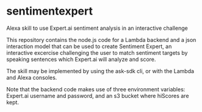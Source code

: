 # sentimentexpert
Alexa skill to use Expert.ai sentiment analysis in an interactive challenge

This repository contains the node.js code for a Lambda backend and a json interaction model that can be used to create Sentiment Expert, an interactive excercise challenging the user to match sentiment targets by speaking sentences which Expert.ai will analyze and score.

The skill may be implemented by using the ask-sdk cli, or with the Lambda and Alexa consoles.

Note that the backend code makes use of three environment variables: Expert.ai username and password, and an s3 bucket where hiScores are kept.
